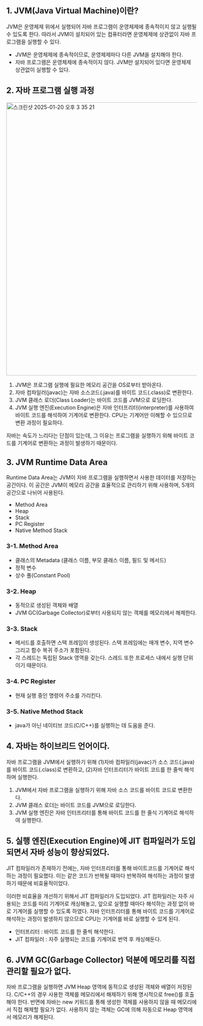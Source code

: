 ## 1. JVM(Java Virtual Machine)이란?
JVM은 운영체제 위에서 실행되어 자바 프로그램이 운영체제에 종속적이지 않고 실행될 수 있도록 한다. 따라서 JVM이 설치되어 있는 컴퓨터라면 운영체제에 상관없이 자바 프로그램을 실행할 수 있다.
- JVM은 운영체제에 종속적이므로, 운영체제마다 다른 JVM을 설치해야 한다.
- 자바 프로그램은 운영체제에 종속적이지 않다. JVM만 설치되어 있다면 운영체제 상관없이 실행할 수 있다.

## 2. 자바 프로그램 실행 과정
<img width="723" alt="스크린샷 2025-01-20 오후 3 35 21" src="https://github.com/user-attachments/assets/acdcf421-4728-4605-949b-1f1105f6b121" />

1. JVM은 프로그램 실행에 필요한 메모리 공간을 OS로부터 받아온다.
2. 자바 컴파일러(javac)는 자바 소스코드(.java)를 바이트 코드(.class)로 변환한다.
3. JVM 클래스 로더(Class Loader)는 바이트 코드를 JVM으로 로딩한다.
4. JVM 실행 엔진(Execution Engine)은 자바 인터프리터(interpreter)를 사용하여 바이트 코드를 해석하여 기계어로 변환한다. CPU는 기계어만 이해할 수 있으므로 변환 과정이 필요하다.

자바는 속도가 느리다는 단점이 있는데, 그 이유는 프로그램을 실행하기 위해 바이트 코드를 기계어로 변환하는 과정이 발생하기 때문이다.

## 3. JVM Runtime Data Area
Runtime Data Area는 JVM이 자바 프로그램을 실행하면서 사용한 데이터를 저장하는 공간이다. 이 공간은 JVM이 메모리 공간을 효율적으로 관리하기 위해 사용하며, 5개의 공간으로 나뉘어 사용된다.
- Method Area
- Heap
- Stack
- PC Register
- Native Method Stack
### 3-1. Method Area
- 클래스의 Metadata (클래스 이름, 부모 클래스 이름, 필드 및 메서드)
- 정적 변수
- 상수 풀(Constant Pool)
### 3-2. Heap
- 동적으로 생성된 객체와 배열
- JVM GC(Garbage Collector)로부터 사용되지 않는 객체를 메모리에서 해제한다.
### 3-3. Stack
- 메서드를 호출하면 스택 프레임이 생성된다. 스택 프레임에는 매개 변수, 지역 변수 그리고 함수 복귀 주소가 포함된다.
- 각 스레드는 독립된 Stack 영역을 갖는다. 스레드 또한 프로세스 내에서 실행 단위이기 때문이다.
### 3-4. PC Register
- 현재 실행 중인 명령어 주소를 가리킨다.
### 3-5. Native Method Stack
- java가 아닌 네이티브 코드(C/C++)를 실행하는 데 도움을 준다.

## 4. 자바는 하이브리드 언어이다.
자바 프로그램을 JVM에서 실행하기 위해 (1)자바 컴파일러(javac)가 소스 코드(.java)를 바이트 코드(.class)로 변환하고, (2)자바 인터프리터가 바이트 코드를 한 줄씩 해석하며 실행한다. 
1. JVM에서 자바 프로그램을 실행하기 위해 자바 소스 코드를 바이트 코드로 변환한다.
2. JVM 클래스 로더는 바이트 코드를 JVM으로 로딩한다.
3. JVM 실행 엔진은 자바 인터프리터를 통해 바이트 코드를 한 줄식 기계어로 해석하여 실행한다.

## 5. 실행 엔진(Execution Engine)에 JIT 컴파일러가 도입되면서 자바 성능이 향상되었다.
JIT 컴파일러가 존재하기 전에는, 자바 인터프리터를 통해 바이트코드를 기계어로 해석하는 과정이 필요했다. 이는 같은 코드가 반복될 때마다 반복하여 해석하는 과정이 발생하기 때문에 비효율적이었다. 

이러한 비효율을 개선하기 위해서 JIT 컴파일러가 도입되었다. JIT 컴파일러는 자주 사용되는 코드를 미리 기계어로 캐싱해놓고, 앞으로 실행할 때마다 해석하는 과정 없이 바로 기계어를 실행할 수 있도록 하였다. 자바 인터프리터를 통해 바이트 코드를 기계어로 해석하는 과정이 발생하지 않으므로 CPU는 기계어를 바로 실행할 수 있게 된다. 
- 인터프리터 : 바이트 코드를 한 줄씩 해석한다.
- JIT 컴파일러 : 자주 실행되는 코드를 기계어로 번역 후 캐싱해둔다.
 
## 6. JVM GC(Garbage Collector) 덕분에 메모리를 직접 관리할 필요가 없다.
자바 프로그램을 실행하면 JVM Heap 영역에 동적으로 생성된 객체와 배열이 저장된다. C/C++의 경우 사용한 객체를 메모리에서 해제하기 위해 명시적으로 free()를 호출해야 한다. 반면에 자바는 new 키워드를 통해 생성한 객체를 사용하지 않을 때 메모리에서 직접 해제할 필요가 없다. 사용하지 않는 객체는 GC에 의해 자동으로 Heap 영역에서 메모리가 해제된다. 
